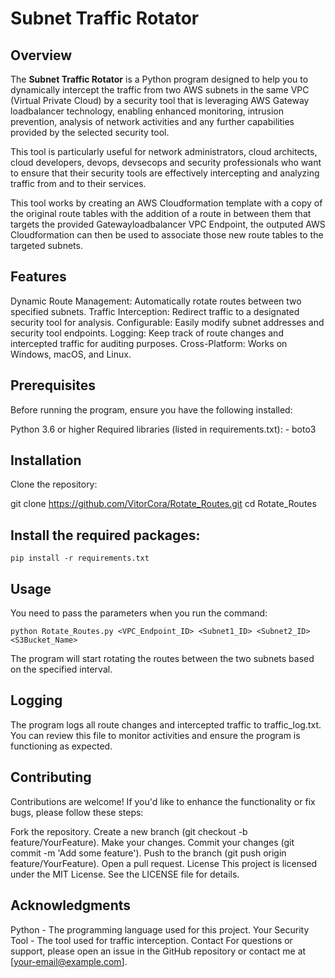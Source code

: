 # Subnet Traffic Rotator

## Overview

The **Subnet Traffic Rotator** is a Python program designed to help you to dynamically intercept the traffic from two AWS subnets in the same VPC (Virtual Private Cloud) by a security tool that is leveraging AWS Gateway loadbalancer technology, enabling enhanced monitoring, intrusion prevention, analysis of network activities and any further capabilities provided by the selected security tool.

This tool is particularly useful for network administrators, cloud architects, cloud developers, devops, devsecops and security professionals who want to ensure that their security tools are effectively intercepting and analyzing traffic from and to their services.

This tool works by creating an AWS Cloudformation template with a copy of the original route tables with the addition of a route in between them that targets the provided Gatewayloadbalancer VPC Endpoint, the outputed AWS Cloudformation can then be used to associate those new route tables to the targeted subnets.

## Features

Dynamic Route Management: Automatically rotate routes between two specified subnets.
Traffic Interception: Redirect traffic to a designated security tool for analysis.
Configurable: Easily modify subnet addresses and security tool endpoints.
Logging: Keep track of route changes and intercepted traffic for auditing purposes.
Cross-Platform: Works on Windows, macOS, and Linux.

## Prerequisites

Before running the program, ensure you have the following installed:

Python 3.6 or higher
Required libraries (listed in requirements.txt):
    - boto3

## Installation

Clone the repository:

git clone https://github.com/VitorCora/Rotate_Routes.git
cd Rotate_Routes

## Install the required packages:

```
pip install -r requirements.txt
```

## Usage

You need to pass the parameters when you run the command:

```
python Rotate_Routes.py <VPC_Endpoint_ID> <Subnet1_ID> <Subnet2_ID> <S3Bucket_Name>
```

The program will start rotating the routes between the two subnets based on the specified interval.

## Logging
The program logs all route changes and intercepted traffic to traffic_log.txt. You can review this file to monitor activities and ensure the program is functioning as expected.

## Contributing
Contributions are welcome! If you'd like to enhance the functionality or fix bugs, please follow these steps:

Fork the repository.
Create a new branch (git checkout -b feature/YourFeature).
Make your changes.
Commit your changes (git commit -m 'Add some feature').
Push to the branch (git push origin feature/YourFeature).
Open a pull request.
License
This project is licensed under the MIT License. See the LICENSE file for details.

## Acknowledgments
Python - The programming language used for this project.
Your Security Tool - The tool used for traffic interception.
Contact
For questions or support, please open an issue in the GitHub repository or contact me at [your-email@example.com].
